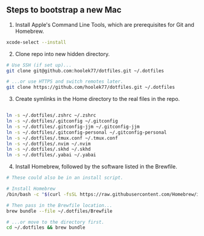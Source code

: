 ## Steps to bootstrap a new Mac

1. Install Apple's Command Line Tools, which are prerequisites for Git and Homebrew.

```zsh
xcode-select --install
```

2. Clone repo into new hidden directory.

```zsh
# Use SSH (if set up)...
git clone git@github.com:hoolek77/dotfiles.git ~/.dotfiles

# ...or use HTTPS and switch remotes later.
git clone https://github.com/hoolek77/dotfiles.git ~/.dotfiles
```

3. Create symlinks in the Home directory to the real files in the repo.

```zsh

ln -s ~/.dotfiles/.zshrc ~/.zshrc
ln -s ~/.dotfiles/.gitconfig ~/.gitconfig
ln -s ~/.dotfiles/.gitconfig-jjm ~/.gitconfig-jjm
ln -s ~/.dotfiles/.gitconfig-personal ~/.gitconfig-personal
ln -s ~/.dotfiles/.tmux.conf ~/.tmux.conf
ln -s ~/.dotfiles/.nvim ~/.nvim
ln -s ~/.dotfiles/.skhd ~/.skhd
ln -s ~/.dotfiles/.yabai ~/.yabai
```

4. Install Homebrew, followed by the software listed in the Brewfile.

```zsh
# These could also be in an install script.

# Install Homebrew
/bin/bash -c "$(curl -fsSL https://raw.githubusercontent.com/Homebrew/install/HEAD/install.sh)"

# Then pass in the Brewfile location...
brew bundle --file ~/.dotfiles/Brewfile

# ...or move to the directory first.
cd ~/.dotfiles && brew bundle
```
